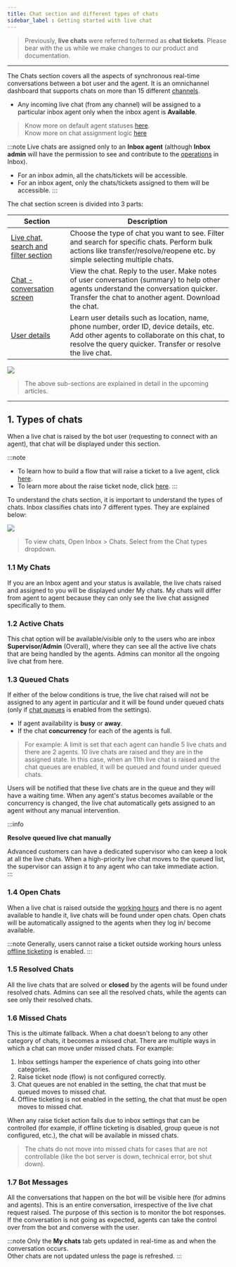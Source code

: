 ```yaml
---
title: Chat section and different types of chats
sidebar_label : Getting started with live chat
---
```


> Previously, **live chats** were referred to/termed as **chat tickets**. Please bear with the us while we make changes to our product and documentation. 

-----

The Chats section covers all the aspects of synchronous real-time conversations between a bot user and the agent. It is an omnichannel dashboard that supports chats on more than 15 different [channels](https://docs.yellow.ai/docs/platform_concepts/channelConfiguration/overview).  
- Any incoming live chat (from any channel) will be assigned to a particular inbox agent only when the inbox agent is **Available**.

> Know more on default agent statuses [here](https://docs.yellow.ai/docs/platform_concepts/inbox/inbox_setup/agentstatuses).     
> Know more on chat assignment logic [here](https://docs.yellow.ai/docs/platform_concepts/inbox/inbox_setup/assignmentlogic)

:::note
Live chats are assigned only to an **Inbox agent** (although **Inbox admin** will have the permission to see and contribute to  the [operations](https://docs.yellow.ai/docs/platform_concepts/inbox/inbox_setup/roleaccess) in Inbox).
- For an inbox admin, all the chats/tickets will be accessible.  
- For an inbox agent, only the chats/tickets assigned to them will be accessible.
:::


The chat section screen is divided into 3 parts:

| Section| Description |
| -------- | -------- |
| [Live chat, search and filter section](https://docs.yellow.ai/docs/platform_concepts/inbox/chats/chatsearch)     | Choose the type of chat you want to see. Filter and search for specific chats. Perform bulk actions like transfer/resolve/reopene etc. by simple selecting multiple chats.         |
|[Chat - conversation screen](https://docs.yellow.ai/docs/platform_concepts/inbox/tickets/bulkaction) | View the chat. Reply to the user. Make notes of user conversation (summary) to help other agents understand the conversation quicker. Transfer the chat to another agent. Download the chat.     |
|[User details](https://docs.yellow.ai/docs/platform_concepts/inbox/tickets/bulkaction)|Learn user details such as location, name, phone number, order ID, device details, etc. Add other agents to collaborate on this chat, to resolve the query quicker. Transfer or resolve the live chat.     |



![](https://i.imgur.com/2dW8wTK.png)

 >The above sub-sections are explained in detail in the upcoming articles. 


----

## 1. Types of chats

When a live chat is raised by the bot user (requesting to connect with an agent), that chat will be displayed under this section. 

:::note

- To learn how to build a flow that will raise a ticket to a live agent, click [here](https://docs.yellow.ai/docs/platform_concepts/inbox/inbox#4-try-live-agent-module). 
- To learn more about the raise ticket node, click [here](hhttps://docs.yellow.ai/docs/platform_concepts/studio/build/nodes/action-nodes#17-raise-ticket). 
:::

To understand the chats section, it is important to understand the types of chats. Inbox classifies chats into 7 different types. They are explained below: 



![](https://i.imgur.com/WP8TpCE.png)    


> To view chats, Open Inbox > Chats. Select from the Chat types dropdown. 


### 1.1 My Chats

If you are an Inbox agent and your status is available, the live chats raised and assigned to you will be displayed under My chats. My chats will differ from agent to agent because they can only see the live chat assigned specifically to them. 

### 1.2 Active Chats

This chat option will be available/visible only to the users who are inbox **Supervisor/Admin** (Overall), where they can see all the active live chats that are being handled by the agents. Admins can monitor all the ongoing live chat from here.

### 1.3 Queued Chats

If either of the below conditions is true, the live chat raised will not be assigned to any agent in particular and it will be found under queued chats (only if [chat queues](https://docs.yellow.ai/docs/platform_concepts/inbox/inbox-settings/workflows/chat-queue) is enabled from the settings).

- If agent availability is **busy** or **away**.
- If the chat **concurrency** for each of the agents is full.


> For example:
> A limit is set that each agent can handle 5 live chats and there are 2 agents. 10 live chats are raised and they are in the assigned state.  In this case, when an 11th live chat is raised and the chat queues are enabled, it will be queued and found under queued chats.


Users will be notified that these live chats are in the queue and they will have a waiting time. 
When any agent's status becomes available or the concurrency is changed, the live chat automatically gets assigned to an agent without any manual intervention. 

:::info

**Resolve queued live chat manually**

Advanced customers can have a dedicated supervisor who can keep a look at all the live chats. When a high-priority live chat moves to the queued list, the supervisor can assign it to any agent who can take immediate action.  
:::

### 1.4 Open Chats

When a live chat is raised outside the [working hours](https://docs.yellow.ai/docs/platform_concepts/inbox/inbox-settings/team/chat_working_hours) and there is no agent available to handle it, live chats will be found under open chats.
Open chats will be automatically assigned to the agents when they log in/ become available. 

:::note
Generally, users cannot raise a ticket outside working hours unless [offline ticketing](https://docs.yellow.ai/docs/platform_concepts/inbox/inbox-settings/workflows/offline-chat) is enabled.
:::


### 1.5 Resolved Chats

All the live chats that are solved or **closed** by the agents will be found under resolved chats.
Admins can see all the resolved chats, while the agents can see only their resolved chats.

### 1.6 Missed Chats

This is the ultimate fallback. When a chat doesn't belong to any other category of chats, it becomes a missed chat.
There are multiple ways in which a chat can move under missed chats. For example:  

1. Inbox settings hamper the experience of chats going into other categories. 
2. Raise ticket node (flow) is not configured correctly.
3. Chat queues are not enabled in the setting, the chat that must be queued moves to missed chat. 
4. Offline ticketing is not enabled in the setting, the chat that must be open moves to missed chat. 

When any raise ticket action fails due to inbox settings that can be controlled (for example, if offline ticketing is disabled, group queue is not configured, etc.), the chat will be available in missed chats.

> The chats do not move into missed chats for cases that are not controllable (like the bot server is down, technical error, bot shut down).


### 1.7 Bot Messages

All the conversations that happen on the bot will be visible here (for admins and agents). This is an entire conversation, irrespective of the live chat request raised. 
The purpose of this section is to monitor the bot responses. If the conversation is not going as expected, agents can take the control over from the bot and converse with the user. 


:::note
Only the **My chats** tab gets updated in real-time as and when the conversation occurs.  
Other chats are not updated unless the page is refreshed.
:::




